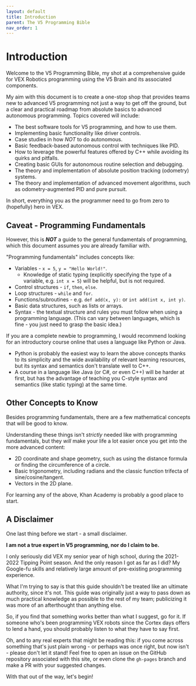 ```yaml
---
layout: default
title: Introduction
parent: The V5 Programming Bible
nav_order: 1
---
```


# Introduction

Welcome to the V5 Programming Bible, my shot at a comprehensive guide for VEX Robotics programming using the V5 Brain and its associated components. 

My aim with this document is to create a one-stop shop that provides teams new to advanced V5 programming not just a way to get off the ground, but a clear and practical roadmap from absolute basics to advanced autonomous programming. Topics covered will include:

- The best software tools for V5 programming, and how to use them.
- Implementing basic functionality like driver controls.
- Case studies in how *NOT* to do autonomous.
- Basic feedback-based autonomous control with techniques like PID.
- How to leverage the powerful features offered by C++ while avoiding its quirks and pitfalls.
- Creating basic GUIs for autonomous routine selection and debugging.
- The theory and implementation of absolute position tracking (odometry) systems.
- The theory and implementation of advanced movement algorithms, such as odometry-augmented PID and pure pursuit.

In short, everything you as the programmer need to go from zero to (hopefully) hero in VEX. 

## Caveat - Programming Fundamentals

However, this is ***NOT*** a guide to the general fundamentals of programming, which this document assumes you are already familiar with. 

"Programming fundamentals" includes concepts like:

- Variables - `x = 5`, `y = "Hello World!"`.
  - Knowledge of static typing (explicitly specifying the type of a variable, e.g. `int x = 5`) will be helpful, but is not required.
- Control structures - `if`, `then`, `else`.
- Loop structures - `while` and `for`.
- Functions/subroutines - e.g. `def add(x, y):` or `int add(int x, int y)`.
- Basic data structures, such as lists or arrays.
- Syntax - the textual structure and rules you must follow when using a programming language. (This can vary between languages, which is fine - you just need to grasp the basic idea.)

If you are a complete newbie to programming, I would recommend looking for an introductory course online that uses a language like Python or Java. 

- Python is probably the easiest way to learn the above concepts thanks to its simplicity and the wide availability of relevant learning resources, but its syntax and semantics don't translate well to C++.
- A course in a language like Java (or C#, or even C++) will be harder at first, but has the advantage of teaching you C-style syntax and semantics (like static typing) at the same time.

## Other Concepts to Know

Besides programming fundamentals, there are a few mathematical concepts that will be good to know. 

Understanding these things isn't *strictly* needed like with programming fundamentals, but they *will* make your life a lot easier once you get into the more advanced content:

- 2D coordinate and shape geometry, such as using the distance formula or finding the circumference of a circle.
- Basic trigonometry, including radians and the classic function trifecta of sine/cosine/tangent.
- Vectors in the 2D plane.

For learning any of the above, Khan Academy is probably a good place to start.

## A Disclaimer

One last thing before we start - a small disclaimer. 

**I am not a true expert in V5 programming, nor do I claim to be.**

I only seriously did VEX my senior year of high school, during the 2021-2022 Tipping Point season. And the only reason I got as far as I did? My Google-fu skills and relatively large amount of pre-existing programming experience.

What I'm trying to say is that this guide shouldn't be treated like an ultimate authority, since it's not. This guide was originally just a way to pass down as much practical knowledge as possible to the rest of my team; publicizing it was more of an afterthought than anything else.

So, if you find that something works better than what I suggest, go for it. If someone who's been programming VEX robots since the Cortex days offers to lend a hand, you should probably listen to what they have to say first.

Oh, and to any real experts that might be reading this: if you come across something that's just plain wrong - or perhaps was once right, but now isn't - please don't let it stand! Feel free to open an issue on the GitHub repository associated with this site, or even clone the `gh-pages` branch and make a PR with your suggested changes.

With that out of the way, let's begin!
